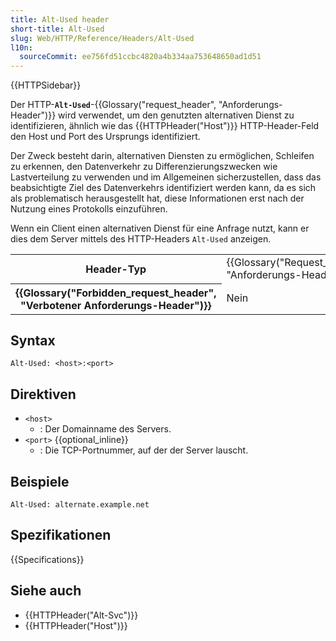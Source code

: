 ```yaml
---
title: Alt-Used header
short-title: Alt-Used
slug: Web/HTTP/Reference/Headers/Alt-Used
l10n:
  sourceCommit: ee756fd51ccbc4820a4b334aa753648650ad1d51
---
```


{{HTTPSidebar}}

Der HTTP-**`Alt-Used`**-{{Glossary("request_header", "Anforderungs-Header")}} wird verwendet, um den genutzten alternativen Dienst zu identifizieren, ähnlich wie das {{HTTPHeader("Host")}} HTTP-Header-Feld den Host und Port des Ursprungs identifiziert.

Der Zweck besteht darin, alternativen Diensten zu ermöglichen, Schleifen zu erkennen, den Datenverkehr zu Differenzierungszwecken wie Lastverteilung zu verwenden und im Allgemeinen sicherzustellen, dass das beabsichtigte Ziel des Datenverkehrs identifiziert werden kann, da es sich als problematisch herausgestellt hat, diese Informationen erst nach der Nutzung eines Protokolls einzuführen.

Wenn ein Client einen alternativen Dienst für eine Anfrage nutzt, kann er dies dem Server mittels des HTTP-Headers `Alt-Used` anzeigen.

<table class="properties">
  <tbody>
    <tr>
      <th scope="row">Header-Typ</th>
      <td>{{Glossary("Request_header", "Anforderungs-Header")}}</td>
    </tr>
    <tr>
      <th scope="row">{{Glossary("Forbidden_request_header", "Verbotener Anforderungs-Header")}}</th>
      <td>Nein</td>
    </tr>
  </tbody>
</table>

## Syntax

```http
Alt-Used: <host>:<port>
```

## Direktiven

- `<host>`
  - : Der Domainname des Servers.
- `<port>` {{optional_inline}}
  - : Die TCP-Portnummer, auf der der Server lauscht.

## Beispiele

```http
Alt-Used: alternate.example.net
```

## Spezifikationen

{{Specifications}}

## Siehe auch

- {{HTTPHeader("Alt-Svc")}}
- {{HTTPHeader("Host")}}
